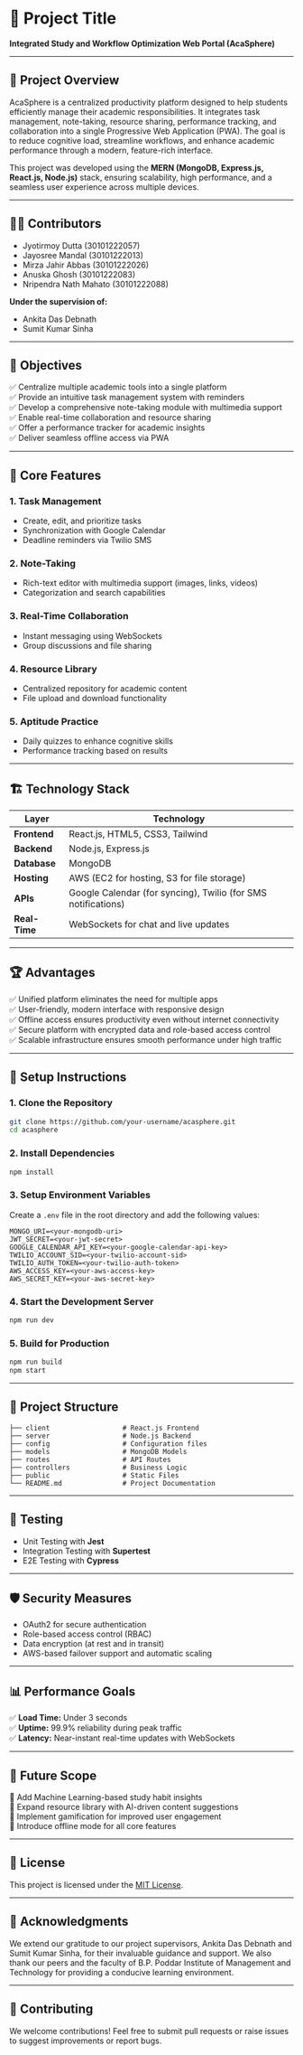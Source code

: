 
# 📌 **Project Title**  
**Integrated Study and Workflow Optimization Web Portal (AcaSphere)**  

---

## 🌟 **Project Overview**  
AcaSphere is a centralized productivity platform designed to help students efficiently manage their academic responsibilities. It integrates task management, note-taking, resource sharing, performance tracking, and collaboration into a single Progressive Web Application (PWA). The goal is to reduce cognitive load, streamline workflows, and enhance academic performance through a modern, feature-rich interface.  

This project was developed using the **MERN (MongoDB, Express.js, React.js, Node.js)** stack, ensuring scalability, high performance, and a seamless user experience across multiple devices.  

---

## 🧑‍💻 **Contributors**  
- Jyotirmoy Dutta (30101222057)  
- Jayosree Mandal (30101222013)  
- Mirza Jahir Abbas (30101222026)  
- Anuska Ghosh (30101222083)  
- Nripendra Nath Mahato (30101222088)  

**Under the supervision of:**  
- Ankita Das Debnath  
- Sumit Kumar Sinha  

---

## 🎯 **Objectives**  
✅ Centralize multiple academic tools into a single platform  
✅ Provide an intuitive task management system with reminders  
✅ Develop a comprehensive note-taking module with multimedia support  
✅ Enable real-time collaboration and resource sharing  
✅ Offer a performance tracker for academic insights  
✅ Deliver seamless offline access via PWA  

---

## 🚀 **Core Features**  
### 1. **Task Management**  
- Create, edit, and prioritize tasks  
- Synchronization with Google Calendar  
- Deadline reminders via Twilio SMS  

### 2. **Note-Taking**  
- Rich-text editor with multimedia support (images, links, videos)  
- Categorization and search capabilities  

### 3. **Real-Time Collaboration**  
- Instant messaging using WebSockets  
- Group discussions and file sharing  

### 4. **Resource Library**  
- Centralized repository for academic content  
- File upload and download functionality  

### 5. **Aptitude Practice**  
- Daily quizzes to enhance cognitive skills  
- Performance tracking based on results  

---

## 🏗️ **Technology Stack**  
| Layer | Technology |
|-------|------------|
| **Frontend** | React.js, HTML5, CSS3, Tailwind |
| **Backend** | Node.js, Express.js |
| **Database** | MongoDB |
| **Hosting** | AWS (EC2 for hosting, S3 for file storage) |
| **APIs** | Google Calendar (for syncing), Twilio (for SMS notifications) |
| **Real-Time** | WebSockets for chat and live updates |

---

## 🏆 **Advantages**  
✅ Unified platform eliminates the need for multiple apps  
✅ User-friendly, modern interface with responsive design  
✅ Offline access ensures productivity even without internet connectivity  
✅ Secure platform with encrypted data and role-based access control  
✅ Scalable infrastructure ensures smooth performance under high traffic  

---

## 🔧 **Setup Instructions**  
### **1. Clone the Repository**
```bash
git clone https://github.com/your-username/acasphere.git
cd acasphere
```

### **2. Install Dependencies**  
```bash
npm install
```

### **3. Setup Environment Variables**  
Create a `.env` file in the root directory and add the following values:
```plaintext
MONGO_URI=<your-mongodb-uri>
JWT_SECRET=<your-jwt-secret>
GOOGLE_CALENDAR_API_KEY=<your-google-calendar-api-key>
TWILIO_ACCOUNT_SID=<your-twilio-account-sid>
TWILIO_AUTH_TOKEN=<your-twilio-auth-token>
AWS_ACCESS_KEY=<your-aws-access-key>
AWS_SECRET_KEY=<your-aws-secret-key>
```

### **4. Start the Development Server**  
```bash
npm run dev
```

### **5. Build for Production**  
```bash
npm run build
npm start
```

---

## 📁 **Project Structure**  
```
├── client                  # React.js Frontend  
├── server                  # Node.js Backend  
├── config                  # Configuration files  
├── models                  # MongoDB Models  
├── routes                  # API Routes  
├── controllers             # Business Logic  
├── public                  # Static Files  
└── README.md               # Project Documentation  
```

---

## 🧪 **Testing**  
- Unit Testing with **Jest**  
- Integration Testing with **Supertest**  
- E2E Testing with **Cypress**  

---

## 🛡️ **Security Measures**  
- OAuth2 for secure authentication  
- Role-based access control (RBAC)  
- Data encryption (at rest and in transit)  
- AWS-based failover support and automatic scaling  

---

## 📊 **Performance Goals**  
✅ **Load Time:** Under 3 seconds  
✅ **Uptime:** 99.9% reliability during peak traffic  
✅ **Latency:** Near-instant real-time updates with WebSockets  

---

## 🚦 **Future Scope**  
🔹 Add Machine Learning-based study habit insights  
🔹 Expand resource library with AI-driven content suggestions  
🔹 Implement gamification for improved user engagement  
🔹 Introduce offline mode for all core features  

---

## 🏅 **License**  
This project is licensed under the [MIT License](LICENSE).  

---

## 🤝 **Acknowledgments**  
We extend our gratitude to our project supervisors, Ankita Das Debnath and Sumit Kumar Sinha, for their invaluable guidance and support. We also thank our peers and the faculty of B.P. Poddar Institute of Management and Technology for providing a conducive learning environment.  

---

## 📢 **Contributing**  
We welcome contributions! Feel free to submit pull requests or raise issues to suggest improvements or report bugs.  
